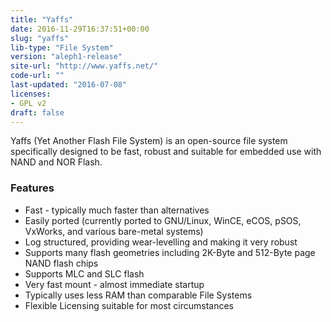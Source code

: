 ```yaml
---
title: "Yaffs"
date: 2016-11-29T16:37:51+00:00
slug: "yaffs"
lib-type: "File System"
version: "aleph1-release"
site-url: "http://www.yaffs.net/"
code-url: ""
last-updated: "2016-07-08"
licenses: 
- GPL v2
draft: false
---
```

Yaffs (Yet Another Flash File System) is an open-source file system specifically designed to be fast, robust and suitable for embedded use with NAND and NOR Flash.

<!--more-->

### Features
- Fast - typically much faster than alternatives
- Easily ported (currently ported to GNU/Linux, WinCE, eCOS, pSOS, VxWorks, and various bare-metal systems)
- Log structured, providing wear-levelling and making it very robust
- Supports many flash geometries including 2K-Byte and 512-Byte page NAND flash chips
- Supports MLC and SLC flash
- Very fast mount - almost immediate startup
- Typically uses less RAM than comparable File Systems
- Flexible Licensing suitable for most circumstances
